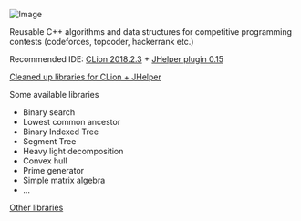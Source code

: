 ![Image](https://user-images.githubusercontent.com/10603132/41691739-0a1f8348-74b1-11e8-8a2c-d65d73a924c8.png)

Reusable C++ algorithms and data structures for competitive programming contests (codeforces, topcoder, hackerrank etc.) 

Recommended IDE: [CLion 2018.2.3](https://www.jetbrains.com/clion/download/) + [JHelper plugin 0.15](https://github.com/AlexeyDmitriev/JHelper)

[Cleaned up libraries for CLion + JHelper](library)

Some available libraries
+ Binary search 
+ Lowest common ancestor
+ Binary Indexed Tree
+ Segment Tree
+ Heavy light decomposition
+ Convex hull
+ Prime generator
+ Simple matrix algebra
+ ...


[Other libraries](CPPProjects)
